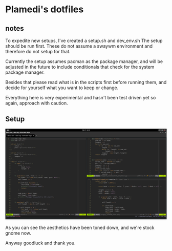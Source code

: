 # Plamedi's dotfiles

## notes

To expedite new setups, I've created a setup.sh and dev\_env.sh
The setup should be run first. These do not assume a swaywm environment
and therefore do not setup for that.

Currently the setup assumes pacman as the package manager,
and will be adjusted in the future to include conditionals that check for the system package manager.

Besides that please read what is in the scripts first before running them, and decide for yourself what you want to keep or change.

Everything here is very experimental and hasn't been test driven yet so again, approach with caution.

## Setup

![neovim](./images/2024_edition.png)

As you can see the aesthetics have been toned down, and we're stock gnome now.

Anyway goodluck and thank you.
